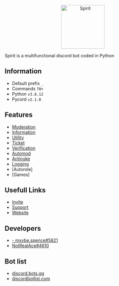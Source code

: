 <p align="center">
  <a href="https://discordapp.com/oauth2/authorize?client_id=1005149276042690672&scope=bot+applications.commands&permissions=8">
    <img
      alt="Spirit"
      src="https://images-ext-2.discordapp.net/external/PiNeBDVQiDgb1CIHGIXzd8h6JOySl93ie86hWZpzJO4/%3Fsize%3D1024/https/cdn.discordapp.com/avatars/1005149276042690672/f22f32ef1bfc2fb00c4cbc46cf4e0e0f.png"
      width="140"
    />
  </a>
</p>
Spirit is a multifunctional discord bot coded in Python

## Information
* Default prefix `_`<br>
* Commands `70+`
* Python `v3.8.12`
* Pycord `v2.1.0`

## Features

- [Moderation](https://github.com/Spence9/Spirit/wiki/moderation)<br>
- [Information](https://github.com/Spence9/Spirit/wiki/information)<br>
- [Utility](https://github.com/Spence9/Spirit/wiki/utility)<br>
- [Ticket](https://github.com/Spence9/Spirit/wiki/ticket)<br>
- [Verification](https://github.com/Spence9/Spirit/wiki/verification)<br>
- [Automod](https://github.com/Spence9/Spirit/wiki/automod)<br>
- [Antinuke](https://github.com/Spence9/Spirit/wiki/antinuke)<br>
- [Logging](https://github.com/Spence9/Spirit/wiki/logging)
- [Autorole]
- [Games]

## Usefull Links

- [Invite](https://discordapp.com/oauth2/authorize?client_id=1005149276042690672&scope=bot+applications.commands&permissions=8)<br>
- [Support](https://discord.gg/programmer)
- [Website](https://spirit-hq.github.io/)

## Developers
- [- mxybe.spence#5821](https://discord.com/users/971351289306947594)<br>
- [NotRealAce#4610](https://discord.com/users/1004931460681171026)

## Bot list
- [discord.bots.gg](https://discord.bots.gg/bots/1005149276042690672)<br>
- [discordbotlist.com](https://discordbotlist.com/bots/spirit-3699)
